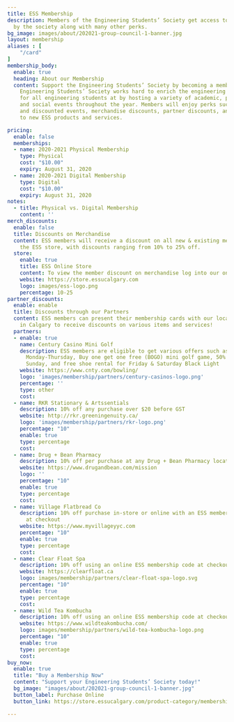 ```yaml
---
title: ESS Membership
description: Members of the Engineering Students’ Society get access to events hosted
  by the society along with many other perks.
bg_image: images/about/202021-group-council-1-banner.jpg
layout: membership
aliases : [
    "/card"
]
membership_body:
  enable: true
  heading: About our Membership
  content: Support the Engineering Students’ Society by becoming a member today! The
    Engineering Students’ Society works hard to enrich the engineering student experience
    for all engineering students at by hosting a variety of academic, professional,
    and social events throughout the year. Members will enjoy perks such as exclusive
    and discounted events, merchandise discounts, partner discounts, and early access
    to new ESS products and services.

pricing:
  enable: false
  memberships:
  - name: 2020-2021 Physical Membership
    type: Physical
    cost: "$10.00"
    expiry: August 31, 2020
  - name: 2020-2021 Digital Membership
    type: Digital
    cost: "$10.00"
    expiry: August 31, 2020
notes:
  - title: Physical vs. Digital Membership
    content: ''
merch_discounts:
  enable: false
  title: Discounts on Merchandise
  content: ESS members will receive a discount on all new & existing merchandise in
    the ESS store, with discounts ranging from 10% to 25% off.
  store:
    enable: true
    title: ESS Online Store
    content: To view the member discount on merchandise log into our online store with your membership.
    website: https://store.essucalgary.com
    logo: images/ess-logo.png
    percentage: 10-25
partner_discounts:
  enable: enable
  title: Discounts through our Partners
  content: ESS members can present their membership cards with our local partners
    in Calgary to receive discounts on various items and services!
  partners:
  - enable: true
    name: Century Casino Mini Golf
    description: ESS members are eligible to get various offers such as $4 games on
      Monday-Thursday, Buy one get one free (BOGO) mini golf game, 50% off lanes on
      Sunday, and free shoe rental for Friday & Saturday Black Light
    website: https://www.cnty.com/bowling/
    logo: 'images/membership/partners/century-casinos-logo.png'
    percentage: ''
    type: other
    cost: 
  - name: RKR Stationary & Artssentials
    description: 10% off any purchase over $20 before GST
    website: http://rkr.greeningenuity.ca/
    logo: 'images/membership/partners/rkr-logo.png'
    percentage: "10"
    enable: true
    type: percentage
    cost: 
  - name: Drug + Bean Pharmacy
    description: 10% off per purchase at any Drug + Bean Pharmacy location
    website: https://www.drugandbean.com/mission
    logo: ''
    percentage: "10"
    enable: true
    type: percentage
    cost: 
  - name: Village Flatbread Co
    description: 10% off purchase in-store or online with an ESS membership code
      at checkout
    website: https://www.myvillageyyc.com
    percentage: "10"
    enable: true
    type: percentage
    cost: 
  - name: Clear Float Spa
    description: 10% off using an online ESS membership code at checkout
    website: https://clearfloat.ca
    logo: images/membership/partners/clear-float-spa-logo.svg
    percentage: "10"
    enable: true
    type: percentage
    cost: 
  - name: Wild Tea Kombucha
    description: 10% off using an online ESS membership code at checkout
    website: https://www.wildteakombucha.com/
    logo: images/membership/partners/wild-tea-kombucha-logo.png
    percentage: "10"
    enable: true
    type: percentage
    cost: 
buy_now:
  enable: true
  title: "Buy a Membership Now"
  content: "Support your Engineering Students’ Society today!"
  bg_image: "images/about/202021-group-council-1-banner.jpg"
  button_label: Purchase Online
  button_link: https://store.essucalgary.com/product-category/memberships/

---
```

